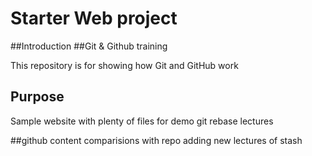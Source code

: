 # Starter Web project

##Introduction
##Git & Github training

This repository is for showing how Git and GitHub work

## Purpose

Sample website with plenty of files for demo
git rebase lectures

##github content
comparisions with repo
adding new lectures of stash